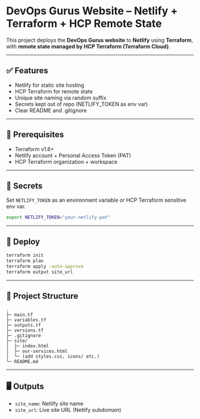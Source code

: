 
# DevOps Gurus Website – Netlify + Terraform + HCP Remote State

This project deploys the **DevOps Gurus website** to **Netlify** using **Terraform**, 
with **remote state managed by HCP Terraform (Terraform Cloud)**.

---

## ✅ Features
- Netlify for static site hosting
- HCP Terraform for remote state
- Unique site naming via random suffix
- Secrets kept out of repo (NETLIFY_TOKEN as env var)
- Clear README and .gitignore

---

## 🧩 Prerequisites
- Terraform v1.6+
- Netlify account + Personal Access Token (PAT)
- HCP Terraform organization + workspace

---

## 🔐 Secrets
Set `NETLIFY_TOKEN` as an environment variable or HCP Terraform sensitive env var.

```bash
export NETLIFY_TOKEN="your-netlify-pat"
```

---

## 🚀 Deploy
```bash
terraform init
terraform plan
terraform apply -auto-approve
terraform output site_url
```

---

## 📂 Project Structure
```
.
├─ main.tf
├─ variables.tf
├─ outputs.tf
├─ versions.tf
├─ .gitignore
├─ site/
│  ├─ index.html
│  ├─ our-services.html
│  └─ (add styles.css, icons/ etc.)
└─ README.md
```

---

## 🖥️ Outputs
- `site_name`: Netlify site name
- `site_url`: Live site URL (Netlify subdomain)
